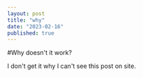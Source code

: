 ```yaml
---
layout: post
title: "why"
date: "2023-02-16"
published: true
---
```


#Why doesn't it work?

I don't get it why I can't see this post on site.
